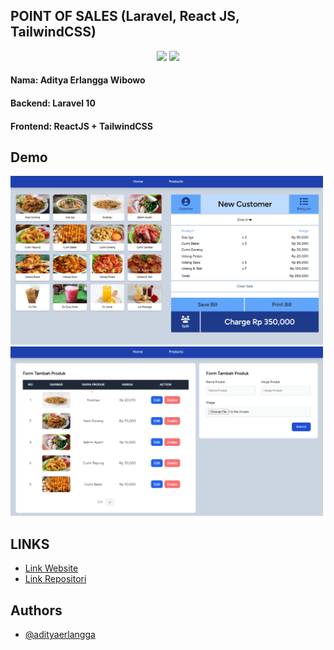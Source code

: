 ## POINT OF SALES (Laravel, React JS, TailwindCSS)

<p align="center">
<img src="https://raw.githubusercontent.com/laravel/art/master/logo-lockup/5%20SVG/2%20CMYK/1%20Full%20Color/laravel-logolockup-cmyk-red.svg" width="300">
<img src="https://logos-download.com/wp-content/uploads/2016/09/React_logo_wordmark.png" width="220">
</p>

#### Nama: Aditya Erlangga Wibowo
#### Backend: Laravel 10
#### Frontend: ReactJS + TailwindCSS


## Demo

<img src="./public/assets/demo1.png" width="500">
<img src="./public/assets/demo2.png" width="500">

## LINKS

 - [Link Website](https://pos.adityaerlangga.me)
 - [Link Repositori](https://github.com/adityaerlangga/laravel-react-point-of-sales)


## Authors

- [@adityaerlangga](https://www.github.com/adityaerlangga)


